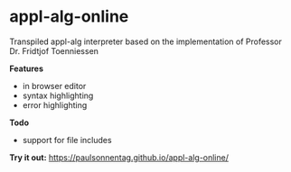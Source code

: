 # appl-alg-online
Transpiled appl-alg interpreter based on the implementation of Professor Dr. Fridtjof Toenniessen

**Features**
* in browser editor
* syntax highlighting
* error highlighting

**Todo**
* support for file includes

**Try it out:** https://paulsonnentag.github.io/appl-alg-online/
